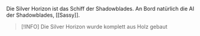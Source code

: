 Die Silver Horizon ist das Schiff der Shadowblades. An Bord natürlich die AI der Shadowblades, [[Sassy]].

>[!INFO] Die Silver Horizon wurde komplett aus Holz gebaut